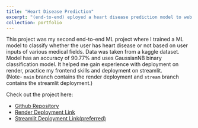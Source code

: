 ```yaml
---
title: "Heart Disease Prediction"
excerpt: "(end-to-end) eployed a heart disease prediction model to web.<br/><img src='/images/Heart-Disease-Pred.png'>"
collection: portfolio
---
```


This project was my second end-to-end ML project where I trained a ML model to classify whether the user has heart disease or not based on user inputs of various medical fields. Data was taken from a kaggle dataset. Model has an accuracy of 90.77% and uses GaussianNB binary classification model. It helped me gain experience with deployment on render, practice my frontend skills and deployment on streamlit. <br>
(Note- ```main``` branch contains the render deployment and ```stream``` branch contains the streamlit deployment.)

Check out the project here: 
- [Github Repository](https://github.com/shvn22k/Heart-Disease-Prediction)
- [Render Deployment Link](https://heart-disease-prediction-mcph.onrender.com/)
- [Streamlit Deployment Link(preferred)](https://heart-disease-prediction-by-shvn22k.streamlit.app/)

